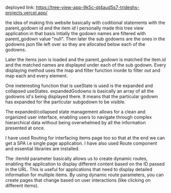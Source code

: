 deployed link: https://tree-view-app-9k5c-qt4aud5s7-trideshs-projects.vercel.app/


the idea of making this website basically with coditional statements with the parent_godown id and the item id
I personally made this tree view application in that basis 
Intially the godown names are filtered with parent_godown value "null".
Then later the sub godowns are the ones in the godowns json file left over so they are allocated below each of the godowns.

Later the items json is loaded and the parent_godown is matched the item.id and the matched names are displayed under each of the sub godown.
Every displaying method uses the map and filter function inorde to filter out and map each and every element.

One ineteresting function that is useState is used is the expanded and collapsed useStates.
expandedGodowns is basically an array of all the godowns id's being displayed there. It means that the particular godown has
expanded for the particular subgodown to be visible.

The expanded/collapsed state management allows for a clean and organized user interface, enabling users to navigate through 
complex hierarchical data without being overwhelmed by all the information presented at once.

I have used Routing for interfacing items page too so that at the end we can get a SPA i.e single page application. I have also
used Route component and essential libraries are installed.

The :itemId parameter basically allows us to create dynamic routes, enabling the application to display different content based 
on the ID passed in the URL. This is useful for applications that need to display detailed information for multiple items.
By using dynamic route parameters, you can create pages that change based on user interactions (like clicking on different items).
